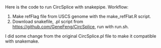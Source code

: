 Here is the code to run CircSplice with snakepipe.
Workflow:
1. Make refFlag file from USCS genome with the make_refFlat.R script.
2. Download snakefile, .pl script from https://github.com/GeneFeng/CircSplice, run with run.sh.

I did some change from the original CircSplice.pl file to make it compatible with snakemake. 
